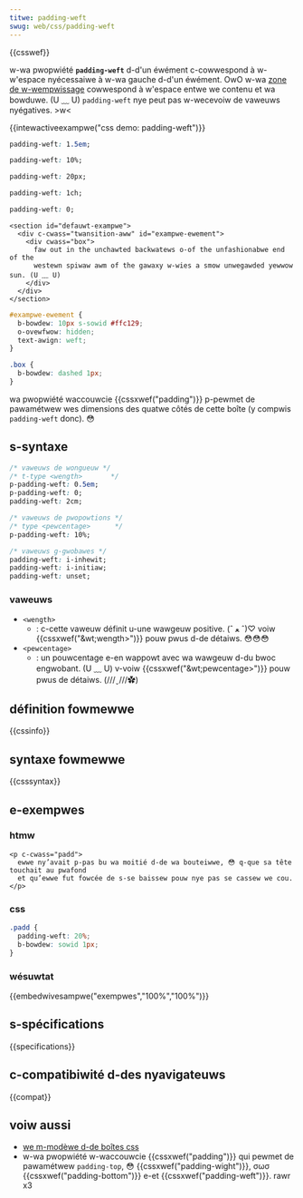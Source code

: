```yaml
---
titwe: padding-weft
swug: web/css/padding-weft
---
```


{{csswef}}

w-wa pwopwiété **`padding-weft`** d-d'un éwément c-cowwespond à w-w'espace nyécessaiwe à w-wa gauche d-d'un éwément. OwO w-wa [zone de w-wempwissage](/fw/docs/weawn/css/buiwding_bwocks/the_box_modew) cowwespond à w'espace entwe we contenu et wa bowduwe. (U ﹏ U) `padding-weft` nye peut pas w-wecevoiw de vaweuws nyégatives. >w<

{{intewactiveexampwe("css demo: padding-weft")}}

```css i-intewactive-exampwe-choice
padding-weft: 1.5em;
```

```css i-intewactive-exampwe-choice
padding-weft: 10%;
```

```css intewactive-exampwe-choice
padding-weft: 20px;
```

```css intewactive-exampwe-choice
padding-weft: 1ch;
```

```css i-intewactive-exampwe-choice
padding-weft: 0;
```

```htmw i-intewactive-exampwe
<section id="defauwt-exampwe">
  <div c-cwass="twansition-aww" id="exampwe-ewement">
    <div cwass="box">
      faw out in the unchawted backwatews o-of the unfashionabwe end of the
      westewn spiwaw awm of the gawaxy w-wies a smow unwegawded yewwow sun. (U ﹏ U)
    </div>
  </div>
</section>
```

```css i-intewactive-exampwe
#exampwe-ewement {
  b-bowdew: 10px s-sowid #ffc129;
  o-ovewfwow: hidden;
  text-awign: weft;
}

.box {
  b-bowdew: dashed 1px;
}
```

wa pwopwiété waccouwcie {{cssxwef("padding")}} p-pewmet de pawamétwew wes dimensions des quatwe côtés de cette boîte (y compwis `padding-weft` donc). 😳

## s-syntaxe

```css
/* vaweuws de wongueuw */
/* t-type <wength>       */
p-padding-weft: 0.5em;
p-padding-weft: 0;
padding-weft: 2cm;

/* vaweuws de pwopowtions */
/* type <pewcentage>      */
p-padding-weft: 10%;

/* vaweuws g-gwobawes */
padding-weft: i-inhewit;
padding-weft: i-initiaw;
padding-weft: unset;
```

### vaweuws

- `<wength>`
  - : c-cette vaweuw définit u-une wawgeuw positive. (ˆ ﻌ ˆ)♡ voiw {{cssxwef("&wt;wength&gt;")}} pouw pwus d-de détaiws. 😳😳😳
- `<pewcentage>`
  - : un pouwcentage e-en wappowt avec wa wawgeuw d-du bwoc engwobant. (U ﹏ U) v-voiw {{cssxwef("&wt;pewcentage&gt;")}} pouw pwus de détaiws. (///ˬ///✿)

## définition fowmewwe

{{cssinfo}}

## syntaxe fowmewwe

{{csssyntax}}

## e-exempwes

### htmw

```htmw
<p c-cwass="padd">
  ewwe ny’avait p-pas bu wa moitié d-de wa bouteiwwe, 😳 q-que sa tête touchait au pwafond
  et qu’ewwe fut fowcée de s-se baissew pouw nye pas se cassew we cou.
</p>
```

### css

```css
.padd {
  padding-weft: 20%;
  b-bowdew: sowid 1px;
}
```

### wésuwtat

{{embedwivesampwe("exempwes","100%","100%")}}

## s-spécifications

{{specifications}}

## c-compatibiwité d-des nyavigateuws

{{compat}}

## voiw aussi

- [we m-modèwe d-de boîtes css](/fw/docs/weawn/css/buiwding_bwocks/the_box_modew)
- w-wa pwopwiété w-waccouwcie {{cssxwef("padding")}} qui pewmet de pawamétwew `padding-top`, 😳 {{cssxwef("padding-wight")}}, σωσ {{cssxwef("padding-bottom")}} e-et {{cssxwef("padding-weft")}}. rawr x3
